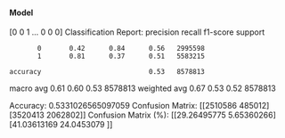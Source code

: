 #### Model
[0 0 1 ... 0 0 0]
Classification Report:
              precision    recall  f1-score   support

           0       0.42      0.84      0.56   2995598
           1       0.81      0.37      0.51   5583215

    accuracy                           0.53   8578813
   macro avg       0.61      0.60      0.53   8578813
weighted avg       0.67      0.53      0.52   8578813

Accuracy: 0.5331026565097059
Confusion Matrix:
[[2510586  485012]
 [3520413 2062802]]
Confusion Matrix (%):
[[29.26495775  5.65360266]
 [41.03613169 24.0453079 ]]

